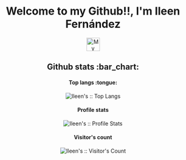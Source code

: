 <h1 align="center"> Welcome to my Github!!, I'm Ileen Fernández</h2>

<!-- <h2 align="center">You can reach me at :alien:</h2> -->

<p align="center">

  <a href="https://www.linkedin.com/in/ileen-garc%C3%ADa-sampedro-fern%C3%A1ndez-0a0733225/">
    <img src="https://www.vectorlogo.zone/logos/linkedin/linkedin-icon.svg" alt="My LinkedIn profile" height="35" width="35">
  </a>
  
</p>

<h2 align="center">Github stats :bar_chart:</h2>

<h4 align="center">Top langs :tongue:</h4>

<p align="center"><img src="https://github-readme-stats.vercel.app/api/top-langs/?username=Ileenfdz&langs_count=10&theme=tokyonight&layout=compact" alt="Ileen's :: Top Langs" /></p>

<h4 align="center">Profile stats</h4>

<p align="center"><img src="https://github-readme-stats.vercel.app/api?username=Ileenfdz&show_icons=true&theme=synthwave" alt="Ileen's :: Profile Stats" /></p>

<h4 align="center">Visitor's count</h4>

<p align="center"><img src="https://profile-counter.glitch.me/%7BIleenfdz%7D/count.svg" alt="Ileen's :: Visitor's Count" /></p>
